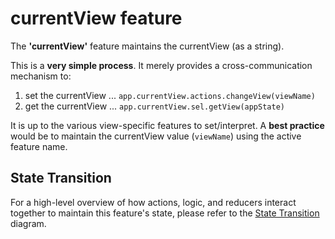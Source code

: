 # currentView feature

The **'currentView'** feature maintains the currentView (as a string).

This is a **very simple process**.  It merely provides a
cross-communication mechanism to:

 1. set the currentView ... `app.currentView.actions.changeView(viewName)`
 2. get the currentView ... `app.currentView.sel.getView(appState)`

It is up to the various view-specific features to set/interpret.  A
**best practice** would be to maintain the currentView value
(`viewName`) using the active feature name.

## State Transition

For a high-level overview of how actions, logic, and reducers interact
together to maintain this feature's state, please refer to the [State
Transition](docs/StateTransition.txt) diagram.
